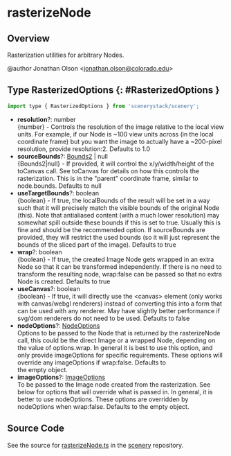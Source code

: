 # rasterizeNode

## Overview

Rasterization utilities for arbitrary Nodes.

@author Jonathan Olson &lt;jonathan.olson@colorado.edu&gt;

## Type RasterizedOptions {: #RasterizedOptions }


```js
import type { RasterizedOptions } from 'scenerystack/scenery';
```


- **resolution**?: <span style="color: hsla(calc(var(--md-hue) + 180deg),80%,40%,1);">number</span>
<br>  {number} - Controls the resolution of the image relative to the local view units. For example, if our Node is
  ~100 view units across (in the local coordinate frame) but you want the image to actually have a ~200-pixel
  resolution, provide resolution:2.
  Defaults to 1.0
- **sourceBounds**?: [Bounds2](../dot/Bounds2.md) | <span style="color: hsla(calc(var(--md-hue) + 180deg),80%,40%,1);">null</span>
<br>  {Bounds2|null} - If provided, it will control the x/y/width/height of the toCanvas call. See toCanvas for
  details on how this controls the rasterization. This is in the "parent" coordinate frame, similar to
  node.bounds.
  Defaults to null
- **useTargetBounds**?: <span style="color: hsla(calc(var(--md-hue) + 180deg),80%,40%,1);">boolean</span>
<br>  {boolean} - If true, the localBounds of the result will be set in a way such that it will precisely match
  the visible bounds of the original Node (this). Note that antialiased content (with a much lower resolution)
  may somewhat spill outside these bounds if this is set to true. Usually this is fine and should be the
  recommended option. If sourceBounds are provided, they will restrict the used bounds (so it will just
  represent the bounds of the sliced part of the image).
  Defaults to true
- **wrap**?: <span style="color: hsla(calc(var(--md-hue) + 180deg),80%,40%,1);">boolean</span>
<br>  {boolean} - If true, the created Image Node gets wrapped in an extra Node so that it can be transformed
  independently. If there is no need to transform the resulting node, wrap:false can be passed so that no extra
  Node is created.
  Defaults to true
- **useCanvas**?: <span style="color: hsla(calc(var(--md-hue) + 180deg),80%,40%,1);">boolean</span>
<br>  {boolean} - If true, it will directly use the &lt;canvas&gt; element (only works with canvas/webgl renderers)
  instead of converting this into a form that can be used with any renderer. May have slightly better
  performance if svg/dom renderers do not need to be used.
  Defaults to false
- **nodeOptions**?: [NodeOptions](../scenery/Node.md#NodeOptions)
<br>  Options to be passed to the Node that is returned by the rasterizeNode call, this could be the direct Image or a
  wrapped Node, depending on the value of options.wrap. In general it is best to use this option, and only provide
  imageOptions for specific requirements. These options will override any imageOptions if wrap:false. Defaults to \
  the empty object.
- **imageOptions**?: [ImageOptions](../scenery/Image.md#ImageOptions)
<br>  To be passed to the Image node created from the rasterization. See below for options that will override
  what is passed in. In general, it is better to use nodeOptions. These options are overridden by nodeOptions when
  wrap:false. Defaults to the empty object.




## Source Code

See the source for [rasterizeNode.ts](https://github.com/phetsims/scenery/blob/main/js/util/rasterizeNode.ts) in the [scenery](https://github.com/phetsims/scenery) repository.
